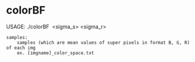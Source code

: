 # colorBF
USAGE:
    ./colorBF <img> <sigma_s> <sigma_r> <samples>

    samples:
        samples (which are mean values of super pixels in format B, G, R) of each img
        ex. [imgname]_color_space.txt
